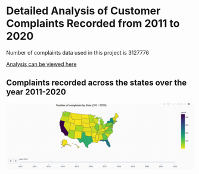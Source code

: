 # Detailed Analysis of Customer Complaints Recorded from 2011 to 2020

Number of complaints data used in this project is 3127776

[Analysis can be viewed here](https://iajaykarthick.github.io/customer_complaints_analysis/html_pages/data_analysis_using_spark.html)

## Complaints recorded across the states over the year 2011-2020

![Complaints recorded across states over the year 2011-2020](static/complaints_state.gif)
